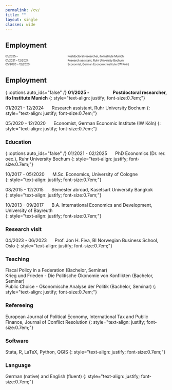 ```yaml
---
permalink: /cv/
title: ""
layout: single
classes: wide
---
```


<style>
.cv-section {
  display: flex;
  flex-direction: column;
  font-size: 0.6em;
  margin-bottom: 1em;
}

.cv-entry {
  display: flex;
  flex-wrap: wrap;
  margin-bottom: 0.3em;
}

.cv-date {
  width: 130px;
  flex-shrink: 0;
  white-space: nowrap;
}

.cv-desc {
  flex: 1;
  text-align: justify;
  margin-left: 4rem;
}
</style>

## Employment

<div class="cv-section">
  <div class="cv-entry">
    <div class="cv-date">01/2025 –</div>
    <div class="cv-desc">Postdoctoral researcher, ifo Institute Munich</div>
  </div>
  <div class="cv-entry">
    <div class="cv-date">01/2021 – 12/2024</div>
    <div class="cv-desc">Research assistant, Ruhr University Bochum</div>
  </div>
  <div class="cv-entry">
    <div class="cv-date">05/2020 – 12/2020</div>
    <div class="cv-desc">Economist, German Economic Institute (IW Köln)</div>
  </div>
</div>

## Employment
{::options auto_ids="false" /}
**01/2025 - &ensp;&ensp;&emsp;&emsp;&emsp;&ensp;&ensp;Postdoctoral researcher, ifo Institute Munich**
{: style="text-align: justify; font-size:0.7em;"}

01/2021 - 12/2024 &ensp;&ensp;&ensp;Research assistant, Ruhr University Bochum 
{: style="text-align: justify; font-size:0.7em;"}

05/2020 - 12/2020 &ensp;&ensp;&ensp;Economist, German Economic Institute (IW Köln)
{: style="text-align: justify; font-size:0.7em;"}

### Education
{::options auto_ids="false" /}
01/2021 - 02/2025 &ensp;&ensp;&ensp;PhD Economics (Dr. rer. oec.), Ruhr University Bochum 
{: style="text-align: justify; font-size:0.7em;"}

10/2017 - 05/2020 &ensp;&ensp;&ensp;M.Sc. Economics, University of Cologne   
{: style="text-align: justify; font-size:0.7em;"}

08/2015 - 12/2015 &ensp;&ensp;&ensp;Semester abroad, Kasetsart University Bangkok  
{: style="text-align: justify; font-size:0.7em;"}

10/2013 - 09/2017 &ensp;&ensp;&ensp;B.A. International Economics and Development, University of Bayreuth  
{: style="text-align: justify; font-size:0.7em;"}

### Research visit
04/2023 - 06/2023 &ensp;&ensp;&ensp;Prof. Jon H. Fiva, BI Norwegian Business School, Oslo
{: style="text-align: justify; font-size:0.7em;"}

### Teaching
Fiscal Policy in a Federation (Bachelor, Seminar)  
Krieg und Frieden - Die Politische Ökonomie von Konflikten (Bachelor, Seminar)  
Public Choice - Ökonomische Analyse der Politik (Bachelor, Seminar)
{: style="text-align: justify; font-size:0.7em;"}

### Refereeing
European Journal of Political Economy, International Tax and Public Finance, Journal of Conflict Resolution
{: style="text-align: justify; font-size:0.7em;"}

### Software 
Stata, R, LaTeX, Python, QGIS
{: style="text-align: justify; font-size:0.7em;"}

### Language
German (native) and English (fluent)
{: style="text-align: justify; font-size:0.7em;"}
